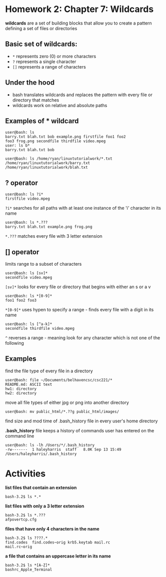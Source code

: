 # Homework 2: Chapter 7: Wildcards

**wildcards** are a set of building blocks that allow you to create a pattern defining a set of files or directories

## Basic set of wildcards:
- `*` represents zero (0) or more characters
- `?` represents a single character
- `[]` represents a range of characters

## Under the hood

- bash translates wildcards and replaces the pattern with every file or directory that matches
- wildcards work on relative and absolute paths

## Examples of * wildcard

    user@bash: ls
    barry.txt blah.txt bob example.png firstfile foo1 foo2
    foo3 frog.png secondfile thirdfile video.mpeg
    user: ls b*
    barry.txt blah.txt bob

    user@bash: ls /home/ryan/linuxtutorialwork/*.txt
    /home/ryan/linuxtutorialwork/barry.txt /home/ryan/linuxtutorialwork/blah.txt

## ? operator

    user@bash: ls ?i*
    firstfile video.mpeg

`?i*` searches for all paths with at least one instance of the 'i' character in its name

    user@bash: ls *.???
    barry.txt blah.txt example.png frog.png

`*.???` matches every file with 3 letter extension

## [] operator

limits range to a subset of characters

    user@bash: ls [sv]*
    secondfile video.mpeg

`[sv]*` looks for every file or directory that begins with either an s or a v


    user@bash: ls *[0-9]*
    foo1 foo2 foo3

`*[0-9]*` uses hypen to specify a range - finds every file with a digit in its name

    user@bash: ls [^a-k]*
    secondfile thirdfile video.mpeg

`^` reverses a range - meaning look for any character which is not one of the following

## Examples

find the file type of every file in a directory

    user@bash: file ~/Documents/belhavencsc/csc221/*
    README.md: ASCII text
    hw1: directory
    hw2: directory

move all file types of either jpg or png into another directory


    user@bash: mv public_html/*.??g public_html/images/

find size and mod time of .bash_history file in every user's home directory

**.bash_history** file keeps a history of commands user has entered on the command line

    user@bash: ls -lh /Users/*/.bash_history
    -rw-------  1 haleyharris  staff   8.0K Sep 13 15:49 /Users/haleyharris/.bash_history

# Activities

**list files that contain an extension**

    bash-3.2$ ls *.*


**list files with only a 3 letter extension**

    bash-3.2$ ls *.???
    afpovertcp.cfg


**files that have only 4 characters in the name**

    bash-3.2$ ls ????.*
    find.codes	find.codes~orig	krb5.keytab	mail.rc		
    mail.rc~orig


**a file that contains an uppercase letter in its name**

    bash-3.2$ ls *[A-Z]*
    bashrc_Apple_Terminal
